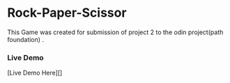 # Rock-Paper-Scissor
This Game was created for submission of project 2 to the odin project(path foundation) . 
### Live Demo
[Live Demo Here][]
